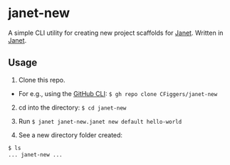 # janet-new

A simple CLI utility for creating new project scaffolds for [Janet](janet-lang/janet). Written in [Janet](janet-lang/janet).

## Usage 

1. Clone this repo.

  - For e.g., using the [GitHub CLI](cli/cli): `$ gh repo clone CFiggers/janet-new`

2. cd into the directory: `$ cd janet-new`

3. Run `$ janet janet-new.janet new default hello-world`

4. See a new directory folder created:

```bash
$ ls
... janet-new ...
```